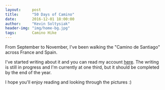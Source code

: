 ```yaml
---
layout:     post
title:      "50 Days of Camino"
date:       2016-12-01 18:00:00
author:     "Kevin Soltysiak"
header-img: "img/home-bg.jpg"
tags:       Camino Hike
---
```


From September to November, I've been walking the "Camino de Santiago" across France and Spain.

I've started writing about it and you can read my account [here](http://camino2016.ksol.fr). The writing is still in progress and I'm currently at one third, but it should be completed by the end of the year.

I hope you'll enjoy reading and looking through the pictures :)

